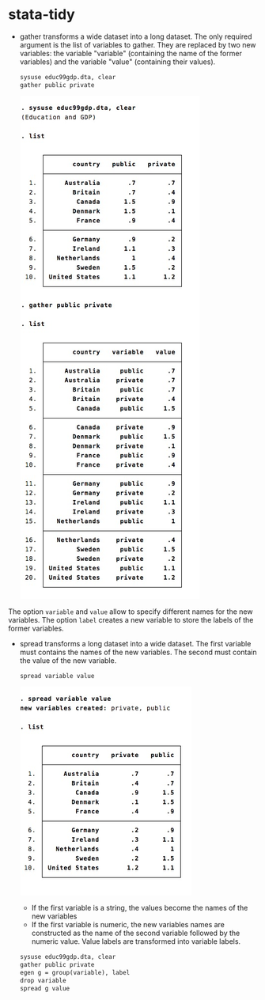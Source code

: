 stata-tidy
===========



- gather transforms a wide dataset into a long dataset. The only required argument is the list of variables to gather.
They are replaced by two new variables: the variable "variable" (containing the name of the former variables) and the variable "value" (containing their values).

	```
	sysuse educ99gdp.dta, clear
	gather public private
	```
	![](img/gather.jpg)


The option `variable` and `value` allow to specify different names for the new variables. The option `label` creates a new variable to store the labels of the former variables.
	
- spread transforms a long dataset into a wide dataset. The first variable must contains the names of the new variables. The second must contain the value of the new variable.

	```
	spread variable value
	```
	![](img/spread.jpg)

	- If the first variable is a string, the values become the names of the new variables
	- If the first variable is numeric, the new variables names are constructed as the name of the second variable followed by the numeric value. Value labels are transformed into variable labels.

	```
	sysuse educ99gdp.dta, clear
	gather public private
	egen g = group(variable), label
	drop variable
	spread g value
	```
